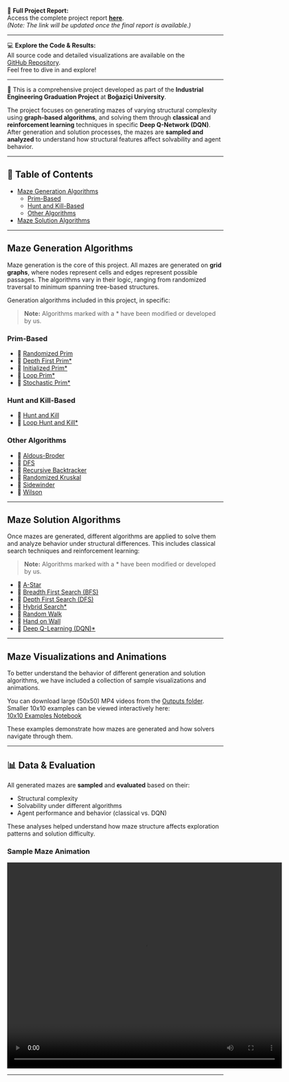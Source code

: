 📄 **Full Project Report:**  
Access the complete project report **[here](#)**.  
*(Note: The link will be updated once the final report is available.)*

---

💻 **Explore the Code & Results:**  
All source code and detailed visualizations are available on the  
[GitHub Repository](https://github.com/lmfaraday/Maze-Generation-Algorithms-Using-Graph-Theory).  
Feel free to dive in and explore!

---

📌 This is a comprehensive project developed as part of the **Industrial Engineering Graduation Project** at **Boğaziçi University**.

The project focuses on generating mazes of varying structural complexity using **graph-based algorithms**, and solving them through **classical** and **reinforcement learning** techniques in specific **Deep Q-Network (DQN)**. After generation and solution processes, the mazes are **sampled and analyzed** to understand how structural features affect solvability and agent behavior.

---

## 📂 Table of Contents

- [Maze Generation Algorithms](#maze-generation-algorithms)  
  - [Prim-Based](#prim-based)  
  - [Hunt and Kill-Based](#hunt-and-kill-based)  
  - [Other Algorithms](#other-algorithms)  
- [Maze Solution Algorithms](#maze-solution-algorithms)  

---

## Maze Generation Algorithms

Maze generation is the core of this project. All mazes are generated on **grid graphs**, where nodes represent cells and edges represent possible passages. The algorithms vary in their logic, ranging from randomized traversal to minimum spanning tree-based structures.

Generation algorithms included in this project, in specific:

> **Note:** Algorithms marked with a * have been modified or developed by us.

### Prim-Based

- 🔗 [Randomized Prim](https://github.com/lmfaraday/Maze-Generation-Algorithms-Using-Graph-Theory/blob/main/MazeGenerationAlgorithms/RandomizedPrim.py)  
- 🔗 [Depth First Prim*](https://github.com/lmfaraday/Maze-Generation-Algorithms-Using-Graph-Theory/blob/main/MazeGenerationAlgorithms/DepthFirstPrim.py)  
- 🔗 [Initialized Prim*](https://github.com/lmfaraday/Maze-Generation-Algorithms-Using-Graph-Theory/blob/main/MazeGenerationAlgorithms/InitializedPrim.py)  
- 🔗 [Loop Prim*](https://github.com/lmfaraday/Maze-Generation-Algorithms-Using-Graph-Theory/blob/main/MazeGenerationAlgorithms/LoopPrim.py)  
- 🔗 [Stochastic Prim*](https://github.com/lmfaraday/Maze-Generation-Algorithms-Using-Graph-Theory/blob/main/MazeGenerationAlgorithms/StochasticPrim.py)  

### Hunt and Kill-Based

- 🔗 [Hunt and Kill](https://github.com/lmfaraday/Maze-Generation-Algorithms-Using-Graph-Theory/blob/main/MazeGenerationAlgorithms/HuntAndKill.py)  
- 🔗 [Loop Hunt and Kill*](https://github.com/lmfaraday/Maze-Generation-Algorithms-Using-Graph-Theory/blob/main/MazeGenerationAlgorithms/LoopHuntAndKill.py)  

### Other Algorithms

- 🔗 [Aldous-Broder](https://github.com/lmfaraday/Maze-Generation-Algorithms-Using-Graph-Theory/blob/main/MazeGenerationAlgorithms/AldousBroder.py)  
- 🔗 [DFS](https://github.com/lmfaraday/Maze-Generation-Algorithms-Using-Graph-Theory/blob/main/MazeGenerationAlgorithms/DFS.py)  
- 🔗 [Recursive Backtracker](https://github.com/lmfaraday/Maze-Generation-Algorithms-Using-Graph-Theory/blob/main/MazeGenerationAlgorithms/RecursiveBacktracker.py)  
- 🔗 [Randomized Kruskal](https://github.com/lmfaraday/Maze-Generation-Algorithms-Using-Graph-Theory/blob/main/MazeGenerationAlgorithms/RandomizedKruskal.py)  
- 🔗 [Sidewinder](https://github.com/lmfaraday/Maze-Generation-Algorithms-Using-Graph-Theory/blob/main/MazeGenerationAlgorithms/Sidewinder.py)  
- 🔗 [Wilson](https://github.com/lmfaraday/Maze-Generation-Algorithms-Using-Graph-Theory/blob/main/MazeGenerationAlgorithms/Wilson.py)  

---

## Maze Solution Algorithms

Once mazes are generated, different algorithms are applied to solve them and analyze behavior under structural differences. This includes classical search techniques and reinforcement learning:

> **Note:** Algorithms marked with a * have been modified or developed by us.

- 🔗 [A-Star](https://github.com/lmfaraday/Maze-Generation-Algorithms-Using-Graph-Theory/blob/main/MazeSolutionAlgorithms/AStar.py)  
- 🔗 [Breadth First Search (BFS)](https://github.com/lmfaraday/Maze-Generation-Algorithms-Using-Graph-Theory/blob/main/MazeSolutionAlgorithms/BreadthFirstSearch.py)  
- 🔗 [Depth First Search (DFS)](https://github.com/lmfaraday/Maze-Generation-Algorithms-Using-Graph-Theory/blob/main/MazeSolutionAlgorithms/DepthFirstSearch.py)  
- 🔗 [Hybrid Search*](https://github.com/lmfaraday/Maze-Generation-Algorithms-Using-Graph-Theory/blob/main/MazeSolutionAlgorithms/HybridSearch.py)  
- 🔗 [Random Walk](https://github.com/lmfaraday/Maze-Generation-Algorithms-Using-Graph-Theory/blob/main/MazeSolutionAlgorithms/RandomWalk.py)  
- 🔗 [Hand on Wall](https://github.com/lmfaraday/Maze-Generation-Algorithms-Using-Graph-Theory/blob/main/MazeSolutionAlgorithms/HandOnWall.py)  
- 🔗 [Deep Q-Learning (DQN)*](https://github.com/lmfaraday/Maze-Generation-Algorithms-Using-Graph-Theory/blob/main/MazeSolutionAlgorithms/DeepQNetwork.ipynb)  

---

## Maze Visualizations and Animations

To better understand the behavior of different generation and solution algorithms, we have included a collection of sample visualizations and animations.

You can download large (50x50) MP4 videos from the [Outputs folder](https://github.com/lmfaraday/Maze-Generation-Algorithms-Using-Graph-Theory/tree/main/MazeAnimations/Outputs). Smaller 10x10 examples can be viewed interactively here:  
[10x10 Examples Notebook](https://github.com/lmfaraday/Maze-Generation-Algorithms-Using-Graph-Theory/blob/main/MazeAnimations/output.ipynb)

These examples demonstrate how mazes are generated and how solvers navigate through them.

---


## 📊 Data & Evaluation

All generated mazes are **sampled** and **evaluated** based on their:  
- Structural complexity  
- Solvability under different algorithms  
- Agent performance and behavior (classical vs. DQN)  

These analyses helped understand how maze structure affects exploration patterns and solution difficulty.

### Sample Maze Animation

<video width="640" height="480" controls>
  <source src="MazeAnimations/Outputs/Generation of Aldous Broder Algorithm50_50.mp4" type="video/mp4">
  Your browser does not support the video tag.
</video>

---